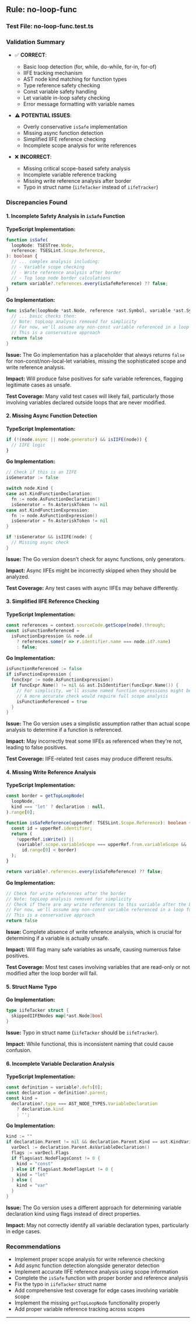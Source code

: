 ## Rule: no-loop-func

### Test File: no-loop-func.test.ts

### Validation Summary
- ✅ **CORRECT**: 
  - Basic loop detection (for, while, do-while, for-in, for-of)
  - IIFE tracking mechanism
  - AST node kind matching for function types
  - Type reference safety checking
  - Const variable safety handling
  - Let variable in-loop safety checking
  - Error message formatting with variable names

- ⚠️ **POTENTIAL ISSUES**: 
  - Overly conservative `isSafe` implementation
  - Missing async function detection
  - Simplified IIFE reference checking
  - Incomplete scope analysis for write references

- ❌ **INCORRECT**: 
  - Missing critical scope-based safety analysis
  - Incomplete variable reference tracking
  - Missing write reference analysis after border
  - Typo in struct name (`iifeTacker` instead of `iifeTracker`)

### Discrepancies Found

#### 1. Incomplete Safety Analysis in `isSafe` Function
**TypeScript Implementation:**
```typescript
function isSafe(
  loopNode: TSESTree.Node,
  reference: TSESLint.Scope.Reference,
): boolean {
  // ... complex analysis including:
  // - Variable scope checking
  // - Write reference analysis after border
  // - Top loop node border calculations
  return variable?.references.every(isSafeReference) ?? false;
}
```

**Go Implementation:**
```go
func isSafe(loopNode *ast.Node, reference *ast.Symbol, variable *ast.Symbol, ctx rule.RuleContext) bool {
  // ... basic checks then:
  // Note: topLoop analysis removed for simplicity
  // For now, we'll assume any non-const variable referenced in a loop function is potentially unsafe
  // This is a conservative approach
  return false
}
```

**Issue:** The Go implementation has a placeholder that always returns `false` for non-const/non-local-let variables, missing the sophisticated scope and write reference analysis.

**Impact:** Will produce false positives for safe variable references, flagging legitimate cases as unsafe.

**Test Coverage:** Many valid test cases will likely fail, particularly those involving variables declared outside loops that are never modified.

#### 2. Missing Async Function Detection
**TypeScript Implementation:**
```typescript
if (!(node.async || node.generator) && isIIFE(node)) {
  // IIFE logic
}
```

**Go Implementation:**
```go
// Check if this is an IIFE
isGenerator := false

switch node.Kind {
case ast.KindFunctionDeclaration:
  fn := node.AsFunctionDeclaration()
  isGenerator = fn.AsteriskToken != nil
case ast.KindFunctionExpression:
  fn := node.AsFunctionExpression()
  isGenerator = fn.AsteriskToken != nil
}

if !isGenerator && isIIFE(node) {
  // Missing async check
}
```

**Issue:** The Go version doesn't check for async functions, only generators.

**Impact:** Async IIFEs might be incorrectly skipped when they should be analyzed.

**Test Coverage:** Any test cases with async IIFEs may behave differently.

#### 3. Simplified IIFE Reference Checking
**TypeScript Implementation:**
```typescript
const references = context.sourceCode.getScope(node).through;
const isFunctionReferenced =
  isFunctionExpression && node.id
    ? references.some(r => r.identifier.name === node.id?.name)
    : false;
```

**Go Implementation:**
```go
isFunctionReferenced := false
if isFunctionExpression {
  funcExpr := node.AsFunctionExpression()
  if funcExpr.Name() != nil && ast.IsIdentifier(funcExpr.Name()) {
    // For simplicity, we'll assume named function expressions might be referenced
    // A more accurate check would require full scope analysis
    isFunctionReferenced = true
  }
}
```

**Issue:** The Go version uses a simplistic assumption rather than actual scope analysis to determine if a function is referenced.

**Impact:** May incorrectly treat some IIFEs as referenced when they're not, leading to false positives.

**Test Coverage:** IIFE-related test cases may produce different results.

#### 4. Missing Write Reference Analysis
**TypeScript Implementation:**
```typescript
const border = getTopLoopNode(
  loopNode,
  kind === 'let' ? declaration : null,
).range[0];

function isSafeReference(upperRef: TSESLint.Scope.Reference): boolean {
  const id = upperRef.identifier;
  return (
    !upperRef.isWrite() ||
    (variable?.scope.variableScope === upperRef.from.variableScope &&
      id.range[0] < border)
  );
}

return variable?.references.every(isSafeReference) ?? false;
```

**Go Implementation:**
```go
// Check for write references after the border
// Note: topLoop analysis removed for simplicity
// Check if there are any write references to this variable after the border
// For now, we'll assume any non-const variable referenced in a loop function is potentially unsafe
// This is a conservative approach
return false
```

**Issue:** Complete absence of write reference analysis, which is crucial for determining if a variable is actually unsafe.

**Impact:** Will flag many safe variables as unsafe, causing numerous false positives.

**Test Coverage:** Most test cases involving variables that are read-only or not modified after the loop border will fail.

#### 5. Struct Name Typo
**Go Implementation:**
```go
type iifeTacker struct {
  skippedIIFENodes map[*ast.Node]bool
}
```

**Issue:** Typo in struct name (`iifeTacker` should be `iifeTracker`).

**Impact:** While functional, this is inconsistent naming that could cause confusion.

#### 6. Incomplete Variable Declaration Analysis
**TypeScript Implementation:**
```typescript
const definition = variable?.defs[0];
const declaration = definition?.parent;
const kind =
  declaration?.type === AST_NODE_TYPES.VariableDeclaration
    ? declaration.kind
    : '';
```

**Go Implementation:**
```go
kind := ""
if declaration.Parent != nil && declaration.Parent.Kind == ast.KindVariableDeclaration {
  varDecl := declaration.Parent.AsVariableDeclaration()
  flags := varDecl.Flags
  if flags&ast.NodeFlagsConst != 0 {
    kind = "const"
  } else if flags&ast.NodeFlagsLet != 0 {
    kind = "let"
  } else {
    kind = "var"
  }
}
```

**Issue:** The Go version uses a different approach for determining variable declaration kind using flags instead of direct properties.

**Impact:** May not correctly identify all variable declaration types, particularly in edge cases.

### Recommendations
- Implement proper scope analysis for write reference checking
- Add async function detection alongside generator detection
- Implement accurate IIFE reference analysis using scope information
- Complete the `isSafe` function with proper border and reference analysis
- Fix the typo in `iifeTacker` struct name
- Add comprehensive test coverage for edge cases involving variable scope
- Implement the missing `getTopLoopNode` functionality properly
- Add proper variable reference tracking across scopes

---